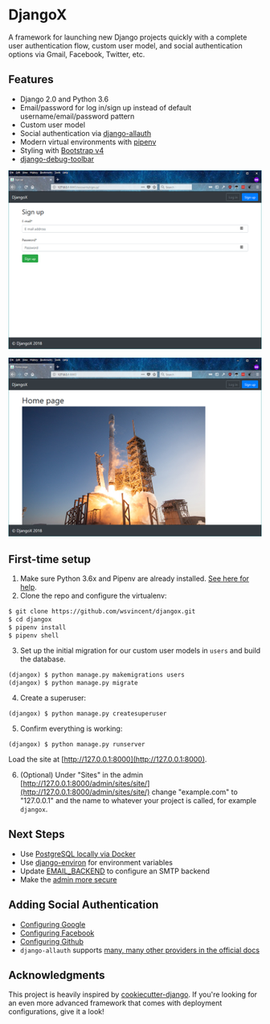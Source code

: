 # DjangoX

A framework for launching new Django projects quickly with a complete user authentication flow, custom user model, and social authentication options via Gmail, Facebook, Twitter, etc.

## Features

- Django 2.0 and Python 3.6
- Email/password for log in/sign up instead of default username/email/password pattern
- Custom user model
- Social authentication via [django-allauth](https://github.com/pennersr/django-allauth)
- Modern virtual environments with [pipenv](https://github.com/pypa/pipenv)
- Styling with [Bootstrap v4](https://getbootstrap.com/)
- [django-debug-toolbar](https://github.com/jazzband/django-debug-toolbar)

![Sign up](static/images/signup.png)

<!-- ![Log in](static/images/login.png)

![Forget password](static/images/forgetpassword.png) -->

![Home](static/images/home.png)

<!-- ![About](static/images/about.png) -->

## First-time setup

1.  Make sure Python 3.6x and Pipenv are already installed. [See here for help](https://djangoforbeginners.com/initial-setup/).
2.  Clone the repo and configure the virtualenv:

```
$ git clone https://github.com/wsvincent/djangox.git
$ cd djangox
$ pipenv install
$ pipenv shell
```

3.  Set up the initial migration for our custom user models in `users` and build the database.

```
(djangox) $ python manage.py makemigrations users
(djangox) $ python manage.py migrate
```

4.  Create a superuser:

```
(djangox) $ python manage.py createsuperuser
```

5.  Confirm everything is working:

```
(djangox) $ python manage.py runserver
```

Load the site at [http://127.0.0.1:8000](http://127.0.0.1:8000).

6.  (Optional) Under "Sites" in the admin [http://127.0.0.1:8000/admin/sites/site/](http://127.0.0.1:8000/admin/sites/site/) change "example.com" to "127.0.0.1" and the name to whatever your project is called, for example `djangox`.

## Next Steps

- Use [PostgreSQL locally via Docker](https://wsvincent.com/django-docker-postgresql/)
- Use [django-environ](https://github.com/joke2k/django-environ) for environment variables
- Update [EMAIL_BACKEND](https://docs.djangoproject.com/en/2.0/topics/email/#module-django.core.mail) to configure an SMTP backend
- Make the [admin more secure](https://opensource.com/article/18/1/10-tips-making-django-admin-more-secure)

## Adding Social Authentication

- [Configuring Google](https://wsvincent.com/django-allauth-tutorial-custom-user-model/#google-credentials)
- [Configuring Facebook](http://www.sarahhagstrom.com/2013/09/the-missing-django-allauth-tutorial/#Create_and_configure_a_Facebook_app)
- [Configuring Github](https://wsvincent.com/django-allauth-tutorial/)
- `django-allauth` supports [many, many other providers in the official docs](https://django-allauth.readthedocs.io/en/latest/providers.html)

## Acknowledgments

This project is heavily inspired by [cookiecutter-django](https://github.com/pydanny/cookiecutter-django). If you're looking for an even more advanced framework that comes with deployment configurations, give it a look!

